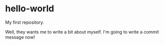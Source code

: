 # hello-world
My first repository.

Well, they wants me to write a bit about myself.
I'm going to write a commit message now!
